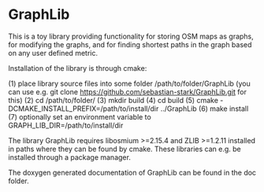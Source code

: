 # GraphLib

This is a toy library providing functionality for storing OSM maps as graphs, for modifying the graphs, and for finding shortest paths in the graph based on any user defined metric.

Installation of the library is through cmake:

(1) place library source files into some folder /path/to/folder/GraphLib (you can use e.g. git clone https://github.com/sebastian-stark/GraphLib.git for this)
(2) cd /path/to/folder/
(3) mkdir build
(4) cd build
(5) cmake -DCMAKE_INSTALL_PREFIX=/path/to/install/dir ../GraphLib
(6) make install
(7) optionally set an environment variable to GRAPH_LIB_DIR=/path/to/install/dir

The library GraphLib requires libosmium >=2.15.4 and ZLIB >=1.2.11 installed in paths where they can be found by cmake. These libraries can e.g. be installed through a package manager.

The doxygen generated documentation of GraphLib can be found in the doc folder.

